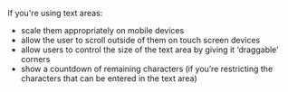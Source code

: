 <p>If you're using text areas:</p>
<ul>
    <li>scale them appropriately on mobile devices</li>
    <li>allow the user to scroll outside of them on touch screen devices</li>
    <li>allow users to control the size of the text area by giving it ‘draggable’ corners</li>
    <li>show a countdown of remaining characters (if you’re restricting the characters that can be entered in the text area)</li>
</ul>
